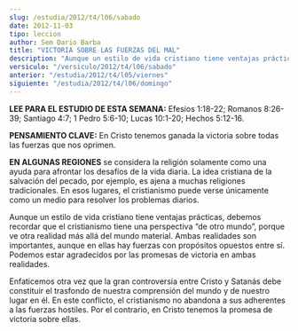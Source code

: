 ```yaml
---
slug: /estudia/2012/t4/l06/sabado
date: 2012-11-03
tipo: leccion
author: Sem Dario Barba
title: "VICTORIA SOBRE LAS FUERZAS DEL MAL"
description: "Aunque un estilo de vida cristiano tiene ventajas prácticas, debemos recordar que el cristianismo tiene una perspectiva “de otro mundo”, porque ve otra realidad más allá del mundo material. Ambas realidades son importantes, aunque en ellas hay fuerzas con propósitos opuestos entre sí."
versiculo: "/versiculo/2012/t4/l06/sabado"
anterior: "/estudia/2012/t4/l05/viernes"
siguiente: "/estudia/2012/t4/l06/domingo"
---
```


**LEE PARA EL ESTUDIO DE ESTA SEMANA:** Efesios 1:18-22; Romanos 8:26-39; Santiago 4:7; 1 Pedro 5:6-10; Lucas 10:1-20; Hechos 5:12-16.

**PENSAMIENTO CLAVE:** En Cristo tenemos ganada la victoria sobre todas las fuerzas que nos oprimen.

**EN ALGUNAS REGIONES** se considera la religión solamente como una ayuda para afrontar los desafíos de la vida diaria. La idea cristiana de la salvación del pecado, por ejemplo, es ajena a muchas religiones tradicionales. En esos lugares, el cristianismo puede verse únicamente como un medio para resolver los problemas diarios.

Aunque un estilo de vida cristiano tiene ventajas prácticas, debemos recordar que el cristianismo tiene una perspectiva “de otro mundo”, porque ve otra realidad más allá del mundo material. Ambas realidades son importantes, aunque en ellas hay fuerzas con propósitos opuestos entre sí. Podemos estar agradecidos por las promesas de victoria en ambas realidades.

Enfaticemos otra vez que la gran controversia entre Cristo y Satanás debe constituir el trasfondo de nuestra comprensión del mundo y de nuestro lugar en él. En este conflicto, el cristianismo no abandona a sus adherentes a las fuerzas hostiles. Por el contrario, en Cristo tenemos la promesa de victoria sobre ellas.
